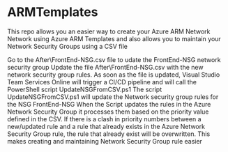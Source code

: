 # ARMTemplates

This repo allows you an easier way to create your Azure ARM Network Network using Azure ARM Templates and also allows you to maintain your Network Security Groups using a CSV file


Go to the After\FrontEnd-NSG.csv file to udate the FrontEnd-NSG network security group
Update the file After\FrontEnd-NSG.csv with the new network security group rules. 
As soon as the file is updated, Visual Studio Team Services Online will trigger a CI/CD pipeline and will call the PowerShell script UpdateNSGFromCSV.ps1 
The script UpdateNSGFromCSV.ps1 will update the Network security group rules for the NSG FrontEnd-NSG
When the Script updates the rules in the Azure Network Security Group it processes them based on the priority value defined in the CSV.
If there is a clash in priority numbers between a new/updated rule and a rule that already exists in the Azure Network Security Group rule, the rule that already exist will be overwritten. 
This makes creating and maintaining Network Security Group rule easier


